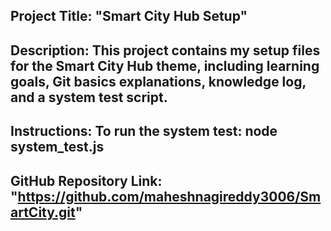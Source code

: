 ## Project Title: "Smart City Hub Setup"

## Description: This project contains my setup files for the Smart City Hub theme, including learning goals, Git basics explanations, knowledge log, and a system test script.

## Instructions: To run the system test: node system_test.js

## GitHub Repository Link: "https://github.com/maheshnagireddy3006/SmartCity.git"
